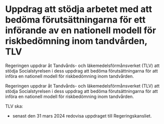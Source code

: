 # Uppdrag att stödja arbetet med att bedöma förutsättningarna för ett införande av en nationell modell för riskbedömning inom tandvården, TLV

Regeringen uppdrar åt Tandvårds- och läkemedelsförmånsverket (TLV) att stödja Socialstyrelsen i dess uppdrag att bedöma förutsättningarna för att införa en nationell modell för riskbedömning inom tandvården.

Regeringen uppdrar åt Tandvårds- och läkemedelsförmånsverket (TLV) att stödja Socialstyrelsen i dess uppdrag att bedöma förutsättningarna för att införa en nationell modell för riskbedömning inom tandvården.

TLV ska:

* senast den 31 mars 2024 redovisa uppdraget till Regeringskansliet.
